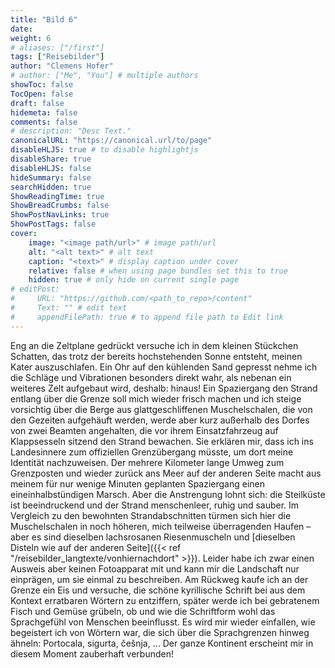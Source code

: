 ```yaml
---
title: "Bild 6"
date: 
weight: 6
# aliases: ["/first"]
tags: ["Reisebilder"]
author: "Clemens Hofer"
# author: ["Me", "You"] # multiple authors
showToc: false
TocOpen: false
draft: false
hidemeta: false
comments: false
# description: "Desc Text."
canonicalURL: "https://canonical.url/to/page"
disableHLJS: true # to disable highlightjs
disableShare: true
disableHLJS: false
hideSummary: false
searchHidden: true
ShowReadingTime: true
ShowBreadCrumbs: false
ShowPostNavLinks: true
ShowPostTags: false
cover:
    image: "<image path/url>" # image path/url
    alt: "<alt text>" # alt text
    caption: "<text>" # display caption under cover
    relative: false # when using page bundles set this to true
    hidden: true # only hide on current single page
# editPost:
#     URL: "https://github.com/<path_to_repo>/content"
#     Text: "" # edit text
#     appendFilePath: true # to append file path to Edit link
---
```


Eng an die Zeltplane gedrückt versuche ich in dem kleinen Stückchen Schatten, das trotz der bereits hochstehenden Sonne entsteht, meinen Kater auszuschlafen. Ein Ohr auf den kühlenden Sand gepresst nehme ich die Schläge und Vibrationen besonders direkt wahr, als nebenan ein weiteres Zelt aufgebaut wird, deshalb: hinaus! Ein Spaziergang den Strand entlang über die Grenze soll mich wieder frisch machen und ich steige vorsichtig über die Berge aus glattgeschliffenen Muschelschalen, die von den Gezeiten aufgehäuft werden, werde aber kurz außerhalb des Dorfes von zwei Beamten angehalten, die vor ihrem Einsatzfahrzeug auf Klappsesseln sitzend den Strand bewachen. Sie erklären mir, dass ich ins Landesinnere zum offiziellen Grenzübergang müsste, um dort meine Identität nachzuweisen. Der mehrere Kilometer lange Umweg zum Grenzposten und wieder zurück ans Meer auf der anderen Seite macht aus meinem für nur wenige Minuten geplanten Spaziergang einen eineinhalbstündigen Marsch. Aber die Anstrengung lohnt sich: die Steilküste ist beeindruckend und der Strand menschenleer, ruhig und sauber. Im Vergleich zu den bewohnten Strandabschnitten türmen sich hier die Muschelschalen in noch höheren, mich teilweise überragenden Haufen – aber es sind dieselben lachsrosanen Riesenmuscheln und [dieselben Disteln wie auf der anderen Seite]({{< ref "/reisebilder_langtexte/vonhiernachdort" >}}). Leider habe ich zwar einen Ausweis aber keinen Fotoapparat mit und kann mir die Landschaft nur einprägen, um sie einmal zu beschreiben. Am Rückweg kaufe ich an der Grenze ein Eis und versuche, die schöne kyrillische Schrift bei aus dem Kontext erratbaren Wörtern zu entziffern, später werde ich bei gebratenem Fisch und Gemüse grübeln, ob und wie die Schriftform wohl das Sprachgefühl von Menschen beeinflusst. Es wird mir wieder einfallen, wie begeistert ich von Wörtern war, die sich über die Sprachgrenzen hinweg ähneln: Portocala, sigurta, češnja, ... Der ganze Kontinent erscheint mir in diesem Moment zauberhaft verbunden!
